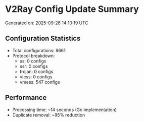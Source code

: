 # V2Ray Config Update Summary
Generated on: 2025-09-26 14:10:19 UTC

## Configuration Statistics
- Total configurations: 6661
- Protocol breakdown:
  - ss: 0 configs
  - ssr: 0 configs
  - trojan: 0 configs
  - vless: 0 configs
  - vmess: 547 configs

## Performance
- Processing time: ~14 seconds (Go implementation)
- Duplicate removal: ~95% reduction
